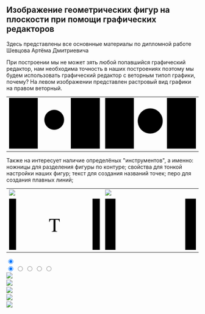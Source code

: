 ## Изображение геометрических фигур на плоскости при помощи графических редакторов
<link rel="stylesheet" type="text/css" href="style.css">
<meta charset="utf-8">
<meta property="og:locale" content="ru_RU" />
<meta property="og:type" content="article" />
<meta property="og:title" content="Геометрические построения" />
<meta property="og:description" content="Данный сайт содержит материалы по дипломной работе" />
<meta property="og:url" content="https://artiom1212.github.io/Diplom-material-Graf/" />
<meta property="og:site_name" content="Diplom-material-Graf" />
<meta property="article:published_time" content="2021-06-04T06:01:31+00:00" />
<meta property="article:modified_time" content="2021-06-04T18:33:05+00:00" />
<meta property="og:image" content="https://github.com/Artiom1212/Diplom-material-Graf/blob/main/%D0%9E%D0%9F8.gif?raw=true" />
<meta property="og:image:width" content="1200" />
<meta property="og:image:height" content="630" />

Здесь представлены все основнные материалы по дипломной работе Шевцова Артёма Дмитриевича

При построении мы не может зять любой попавшийся графический редактор, нам необходима точность в наших построениях поэтому мы будем использовать графический редактор с веторным типоп графики, почему? На левом изображении представлен растровый вид графики на правом веторный.
<table cols=2>
  <tr>
    <td><img src="https://github.com/Artiom1212/Diplom-material-Graf/blob/main/Rastr.gif?raw=true"></td>
    <td><img src="https://github.com/Artiom1212/Diplom-material-Graf/blob/main/Vectr.gif?raw=true"></td>
  </tr>
</table>
Также на интересует наличие определёных "инструментов", а именно: ножницы для разделения фигуры по контуре; свойства для тонкой настройки наших фигур; текст для создания названий точек; перо для создания плавных линий;

<table cols=2>
  <tr>
    <td><img src="https://github.com/Artiom1212/Diplom-material-Graf/blob/main/%D0%9D%D0%BE%D0%B6%D0%BD%D0%B8%D1%86%D1%8B.gif?raw=true"></td>
    <td><img src="https://github.com/Artiom1212/Diplom-material-Graf/blob/main/%D0%A1%D0%B2%D0%BE%D0%B9%D1%81%D1%82%D0%B2%D0%B0.gif?raw=true"></td>
  </tr>
  <tr>
    <td><img src="https://github.com/Artiom1212/Diplom-material-Graf/blob/main/%D0%A2%D0%B5%D0%BA%D1%81%D1%82.gif?raw=true"></td>
    <td><img src="https://github.com/Artiom1212/Diplom-material-Graf/blob/main/%D0%9F%D0%B5%D1%80%D0%BE.gif?raw=true"></td>
  </tr>
  </table>
  
  <div class="all">
		<input checked type="radio" name="respond" id="desktop">
			<article id="slider">
					<input checked type="radio" name="slider" id="switch1">
					<input type="radio" name="slider" id="switch2">
					<input type="radio" name="slider" id="switch3">
					<input type="radio" name="slider" id="switch4">
					<input type="radio" name="slider" id="switch5">
				<div id="slides">
					<div id="overflow">
						<div class="image">
							<article><img src="1.jpg"></article>
							<article><img src="2.jpg"></article>
							<article><img src="3.jpg"></article>
							<article><img src="4.jpg"></article>
							<article><img src="5.jpg"></article>
						</div>
					</div>
				</div>
				<div id="controls">
					<label for="switch1"></label>
					<label for="switch2"></label>
					<label for="switch3"></label>
					<label for="switch4"></label>
					<label for="switch5"></label>
				</div>
				<div id="active">
					<label for="switch1"></label>
					<label for="switch2"></label>
					<label for="switch3"></label>
					<label for="switch4"></label>
					<label for="switch5"></label>
				</div>
			</article>
	</div>

